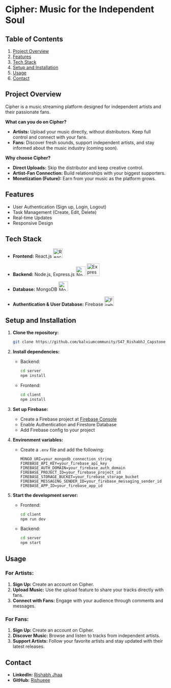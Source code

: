# Cipher: Music for the Independent Soul

## Table of Contents

1. [Project Overview](#project-overview)
2. [Features](#features)
3. [Tech Stack](#tech-stack)
4. [Setup and Installation](#setup-and-installation)
5. [Usage](#usage)
6. [Contact](#contact)

## Project Overview

Cipher is a music streaming platform designed for independent artists and their passionate fans.

**What can you do on Cipher?**

- **Artists:** Upload your music directly, without distributors. Keep full control and connect with your fans.
- **Fans:** Discover fresh sounds, support independent artists, and stay informed about the music industry (coming soon).

**Why choose Cipher?**

- **Direct Uploads:** Skip the distributor and keep creative control.
- **Artist-Fan Connection:** Build relationships with your biggest supporters.
- **Monetization (Future):** Earn from your music as the platform grows.

## Features

- User Authentication (Sign up, Login, Logout)
- Task Management (Create, Edit, Delete)
- Real-time Updates
- Responsive Design

## Tech Stack

- **Frontend:** React.js <img src="https://upload.wikimedia.org/wikipedia/commons/a/a7/React-icon.svg" alt="React" width="30">
- **Backend:** Node.js, Express.js <img src="https://upload.wikimedia.org/wikipedia/commons/d/d9/Node.js_logo.svg" alt="Node.js" width="30"> <img src="https://upload.wikimedia.org/wikipedia/commons/6/64/Expressjs.png" alt="Express.js" width="40">
- **Database:** MongoDB  <img src="https://www.mongodb.com/assets/images/global/favicon.ico" alt="MongoDB" width="30">

- **Authentication & User Database:** Firebase <img src="https://firebase.google.com/downloads/brand-guidelines/PNG/logo-logomark.png" alt="Firebase" width="30" ma >

## Setup and Installation

1. **Clone the repository:**
    ```bash
    git clone https://github.com/kalviumcommunity/S47_RishabhJ_Capstone_CIPHER.git
    ```

2. **Install dependencies:**
    - Backend:
      ```bash
      cd server
      npm install
      ```
    - Frontend:
      ```bash
      cd client
      npm install
      ```

3. **Set up Firebase:**
    - Create a Firebase project at [Firebase Console](https://console.firebase.google.com/)
    - Enable Authentication and Firestore Database
    - Add Firebase config to your project

4. **Environment variables:**
    - Create a `.env` file and add the following:
      ```env
      MONGO_URI=your_mongodb_connection_string
      FIREBASE_API_KEY=your_firebase_api_key
      FIREBASE_AUTH_DOMAIN=your_firebase_auth_domain
      FIREBASE_PROJECT_ID=your_firebase_project_id
      FIREBASE_STORAGE_BUCKET=your_firebase_storage_bucket
      FIREBASE_MESSAGING_SENDER_ID=your_firebase_messaging_sender_id
      FIREBASE_APP_ID=your_firebase_app_id
      ```

5. **Start the development server:**
    - Frontend:
      ```bash
      cd client
      npm run dev
      ```
    - Backend:
      ```bash
      cd server
      npm start
      ```

## Usage

### For Artists:
1. **Sign Up:** Create an account on Cipher.
2. **Upload Music:** Use the upload feature to share your tracks directly with fans.
3. **Connect with Fans:** Engage with your audience through comments and messages.

### For Fans:
1. **Sign Up:** Create an account on Cipher.
2. **Discover Music:** Browse and listen to tracks from independent artists.
3. **Support Artists:** Follow your favorite artists and stay updated with their latest releases.

## Contact

- **LinkedIn:** [Rishabh Jhaa](https://www.linkedin.com/in/rishabh-jhaa-)
- **GitHub:** [Rishueee](https://github.com/Rishueee?tab=repositories)
